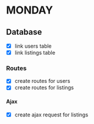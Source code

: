 # MONDAY

## Database

- [X] link users table
- [X] link listings table

### Routes

- [X] create routes for users
- [X] create routes for listings

#### Ajax

- [X] create ajax request for listings
